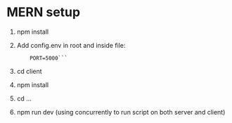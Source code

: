 # MERN setup

1. npm install
2. Add config.env in root and inside file: 

    ```NODE_ENV=development
        PORT=5000```
    
3. cd client
4. npm install
5. cd ...
5. npm run dev     (using concurrently to run script on both server and client)
